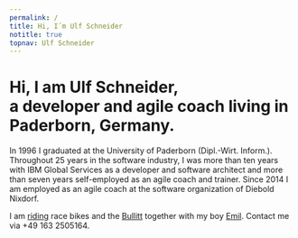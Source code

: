 ```yaml
---
permalink: /
title: Hi, I´m Ulf Schneider
notitle: true
topnav: Ulf Schneider
---
```


<h1 class="fs-3 lh-1 mrb-2">Hi, I am <strong class="inline-block">Ulf Schneider,</strong><br> a developer and agile coach living in Paderborn, Germany.</h1>

In 1996 I graduated at the University of Paderborn (Dipl.-Wirt. Inform.). Throughout 25 years in the software industry, I was more than ten years with IBM Global Services as a developer and software architect and more than seven years self-employed as an agile coach and trainer. Since 2014 I am employed as an agile coach at the software organization of Diebold Nixdorf.

I am [riding](/bike/cross-the-alps) race bikes and the [Bullitt](/emil/2016-10-02) together with my boy [Emil](/emil/emil-is-ready-for-the-beach). Contact me via +49 163 2505164.
